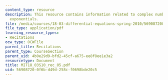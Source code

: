```yaml
---
content_type: resource
description: This resource contains information related to complex numbers and  complex
  exponentials.
file: /media/courses/18-03-differential-equations-spring-2010/569087200f6bd49d258cf0698bde20c5_MIT18_03S10_rec_05.pdf
file_type: application/pdf
learning_resource_types:
- Recitations
ocw_type: OCWFile
parent_title: Recitations
parent_type: CourseSection
parent_uid: 4b0e29d9-bfd2-45cf-a675-ee8f8ee1e3a2
resourcetype: Document
title: MIT18_03S10_rec_05.pdf
uid: 56908720-0f6b-d49d-258c-f0698bde20c5
---
```

